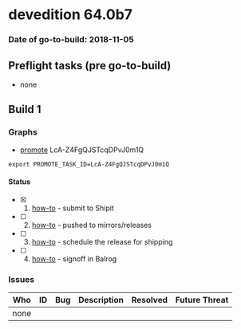# devedition 64.0b7

### Date of go-to-build: 2018-11-05

## Preflight tasks (pre go-to-build)
- none

## Build 1  

### Graphs
* [promote](https://tools.taskcluster.net/push-inspector/#/LcA-Z4FgQJSTcqDPvJ0m1Q) LcA-Z4FgQJSTcqDPvJ0m1Q
```
export PROMOTE_TASK_ID=LcA-Z4FgQJSTcqDPvJ0m1Q
```


#### Status
- [x] 1.  [how-to](https://wiki.mozilla.org/Release:Release_Automation_on_Mercurial:Starting_a_Release#Submit_to_Ship_It)  - submit to Shipit
- [ ] 2.  [how-to](https://github.com/mozilla-releng/releasewarrior-2.0/blob/master/docs/release-promotion/desktop/howto.md#push-artifacts-to-releases-directory)  - pushed to mirrors/releases
- [ ] 3.  [how-to](https://github.com/mozilla-releng/releasewarrior-2.0/blob/master/docs/release-promotion/desktop/howto.md#ship-the-release)  - schedule the release for shipping
- [ ] 4.  [how-to](https://github.com/mozilla-releng/releasewarrior-2.0/blob/master/docs/release-promotion/desktop/howto.md#obtain-sign-offs-for-changes)  - signoff in Balrog

### Issues
| Who                 | ID               | Bug                                                                 | Description                | Resolved                | Future Threat                |
| ------------------- | ---------------- | ------------------------------------------------------------------- | -------------------------- | ----------------------- | ---------------------------- |
| none | | | | | |

